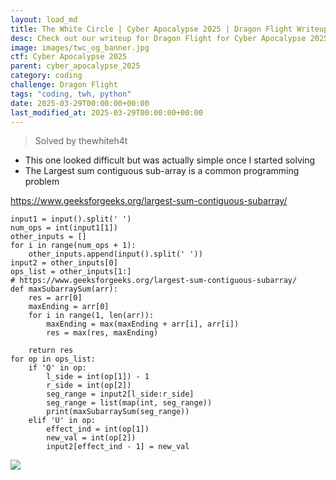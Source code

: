 ```yaml
---
layout: load_md
title: The White Circle | Cyber Apocalypse 2025 | Dragon Flight Writeup
desc: Check out our writeup for Dragon Flight for Cyber Apocalypse 2025 capture the flag competition.
image: images/twc_og_banner.jpg
ctf: Cyber Apocalypse 2025
parent: cyber_apocalypse_2025
category: coding
challenge: Dragon Flight
tags: "coding, twh, python"
date: 2025-03-29T00:00:00+00:00
last_modified_at: 2025-03-29T00:00:00+00:00
---
```




> Solved by thewhiteh4t


- This one looked difficult but was actually simple once I started solving
- The Largest sum contiguous sub-array is a common programming problem


https://www.geeksforgeeks.org/largest-sum-contiguous-subarray/


    input1 = input().split(' ')
    num_ops = int(input1[1])
    other_inputs = []
    for i in range(num_ops + 1):
        other_inputs.append(input().split(' '))
    input2 = other_inputs[0]
    ops_list = other_inputs[1:]
    # https://www.geeksforgeeks.org/largest-sum-contiguous-subarray/
    def maxSubarraySum(arr):
        res = arr[0]
        maxEnding = arr[0]
        for i in range(1, len(arr)):
            maxEnding = max(maxEnding + arr[i], arr[i])
            res = max(res, maxEnding)

        return res
    for op in ops_list:
        if 'Q' in op:
            l_side = int(op[1]) - 1
            r_side = int(op[2])
            seg_range = input2[l_side:r_side]
            seg_range = list(map(int, seg_range))
            print(maxSubarraySum(seg_range))
        elif 'U' in op:
            effect_ind = int(op[1])
            new_val = int(op[2])
            input2[effect_ind - 1] = new_val


![](https://i.imgur.com/BeI04WV.png)

